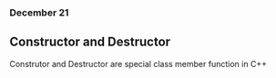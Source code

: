 ### December 21

## Constructor and Destructor

Construtor and Destructor are special class member function in C++


```cpp

```